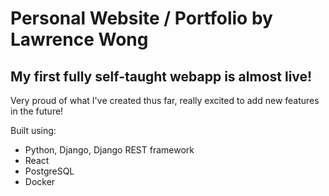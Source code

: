 # Personal Website / Portfolio by Lawrence Wong

## My first fully self-taught webapp is almost live!

Very proud of what I've created thus far, really excited to add new features in the future!

Built using:

- Python, Django, Django REST framework
- React
- PostgreSQL
- Docker
